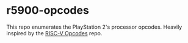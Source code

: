 # r5900-opcodes

This repo enumerates the PlayStation 2's processor opcodes. Heavily inspired by the [RISC-V Opcodes](https://github.com/riscv/riscv-opcodes) repo.

